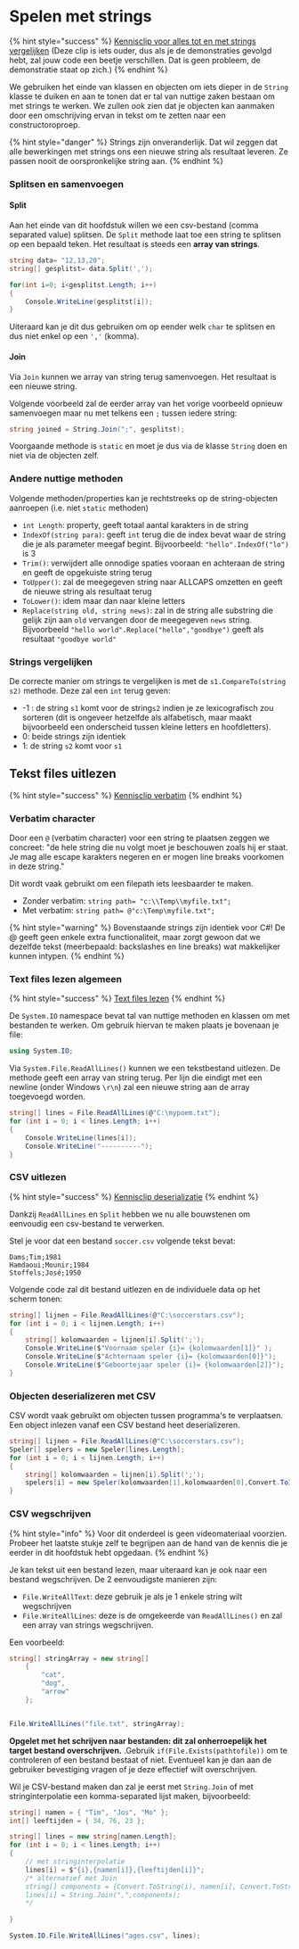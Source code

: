 # Spelen met strings

{% hint style="success" %}
[Kennisclip voor alles tot en met strings vergelijken](https://youtu.be/L2uNdNxdJ8s)
\(Deze clip is iets ouder, dus als je de demonstraties gevolgd hebt, zal jouw code een beetje verschillen. Dat is geen probleem, de demonstratie staat op zich.\)
{% endhint %}

We gebruiken het einde van klassen en objecten om iets dieper in de `String` klasse te duiken en aan te tonen dat er tal van nuttige zaken bestaan om met strings te werken. We zullen ook zien dat je objecten kan aanmaken door een omschrijving ervan in tekst om te zetten naar een constructoroproep.

{% hint style="danger" %}
Strings zijn onveranderlijk. Dat wil zeggen dat alle bewerkingen met strings ons een nieuwe string als resultaat leveren. Ze passen nooit de oorspronkelijke string aan.
{% endhint %}

### Splitsen en samenvoegen

#### Split

Aan het einde van dit hoofdstuk willen we een csv-bestand \(comma separated value\) splitsen. De `Split` methode laat toe een string te splitsen op een bepaald teken. Het resultaat is steeds een **array van strings**.

```csharp
string data= "12,13,20";
string[] gesplitst= data.Split(',');

for(int i=0; i<gesplitst.Length; i++)
{
    Console.WriteLine(gesplitst[i]);
}
```

Uiteraard kan je dit dus gebruiken om op eender welk `char` te splitsen en dus niet enkel op een `','` \(komma\).

#### Join

Via `Join` kunnen we array van string terug samenvoegen. Het resultaat is een nieuwe string.

Volgende voorbeeld zal de eerder array van het vorige voorbeeld opnieuw samenvoegen maar nu met telkens een `;` tussen iedere string:

```csharp
string joined = String.Join(";", gesplitst);
```

Voorgaande methode is `static` en moet je dus via de klasse `String` doen en niet via de objecten zelf.

### Andere nuttige methoden

Volgende methoden/properties kan je rechtstreeks op de string-objecten aanroepen \(i.e. niet `static` methoden\)

* `int Length`: property, geeft totaal aantal karakters in de string
* `IndexOf(string para)`: geeft `int` terug die de index bevat waar de string die je als parameter meegaf begint. Bijvoorbeeld: `"hello".IndexOf("lo")` is 3
* `Trim()`: verwijdert alle onnodige spaties vooraan en achteraan de string en geeft de opgekuiste string terug
* `ToUpper()`: zal de meegegeven string naar ALLCAPS omzetten en geeft de nieuwe string als resultaat terug
* `ToLower()`: idem maar dan naar kleine letters
* `Replace(string old, string news)`: zal in de string alle substring die gelijk zijn aan `old` vervangen door de meegegeven `news` string. Bijvoorbeeld `"hello world".Replace("hello","goodbye")` geeft als resultaat `"goodbye world"`

### Strings vergelijken

De correcte manier om strings te vergelijken is met de `s1.CompareTo(string s2)` methode. Deze zal een `int` terug geven:

* -1 : de string `s1` komt voor de string`s2` indien je ze lexicografisch zou sorteren \(dit is ongeveer hetzelfde als alfabetisch, maar maakt bijvoorbeeld een onderscheid tussen kleine letters en hoofdletters\).
* 0: beide strings zijn identiek
* 1: de string `s2` komt voor `s1`

## Tekst files uitlezen

{% hint style="success" %}
[Kennisclip verbatim](https://youtu.be/UeEG2hfhYtM)
{% endhint %}

### Verbatim character

Door een `@` \(verbatim character\) voor een string te plaatsen zeggen we concreet: "de hele string die nu volgt moet je beschouwen zoals hij er staat. Je mag alle escape karakters negeren en er mogen line breaks voorkomen in deze string."

Dit wordt vaak gebruikt om een filepath iets leesbaarder te maken.

* Zonder verbatim: `string path= "c:\\Temp\\myfile.txt";`
* Met verbatim: `string path= @"c:\Temp\myfile.txt";`

{% hint style="warning" %}
Bovenstaande strings zijn identiek voor C\#! De @ geeft geen enkele extra functionaliteit, maar zorgt gewoon dat we dezelfde tekst \(meerbepaald: backslashes en line breaks\) wat makkelijker kunnen intypen.
{% endhint %}

### Text files lezen algemeen

{% hint style="success" %}
[Text files lezen](https://youtu.be/315ztFID6NE)
{% endhint %}

De `System.IO` namespace bevat tal van nuttige methoden en klassen om met bestanden te werken. Om gebruik hiervan te maken plaats je bovenaan je file:

```csharp
using System.IO;
```

Via `System.File.ReadAllLines()` kunnen we een tekstbestand uitlezen. De methode geeft een array van string terug. Per lijn die eindigt met een newline \(onder Windows `\r\n`\) zal een nieuwe string aan de array toegevoegd worden.

```csharp
string[] lines = File.ReadAllLines(@"C:\mypoem.txt");
for (int i = 0; i < lines.Length; i++)
{
    Console.WriteLine(lines[i]);
    Console.WriteLine("----------");
}
```

### CSV uitlezen

{% hint style="success" %}
[Kennisclip deserializatie](https://youtu.be/1h0ai7SyvCY)
{% endhint %}

Dankzij `ReadAllLines` en `Split` hebben we nu alle bouwstenen om eenvoudig een csv-bestand te verwerken.

Stel je voor dat een bestand `soccer.csv` volgende tekst bevat:

```text
Dams;Tim;1981
Hamdaoui;Mounir;1984
Stoffels;José;1950
```

Volgende code zal dit bestand uitlezen en de individuele data op het scherm tonen:

```csharp
string[] lijnen = File.ReadAllLines(@"C:\soccerstars.csv");
for (int i = 0; i < lijnen.Length; i++)
{
    string[] kolomwaarden = lijnen[i].Split(';');
    Console.WriteLine($"Voornaam speler {i}= {kolomwaarden[1]}" );
    Console.WriteLine($"Achternaam speler {i}= {kolomwaarden[0]}");
    Console.WriteLine($"Geboortejaar speler {i}= {kolomwaarden[2]}");
}
```

### Objecten deserializeren met CSV

CSV wordt vaak gebruikt om objecten tussen programma's te verplaatsen. Een object inlezen vanaf een CSV bestand heet deserializeren.

```csharp
string[] lijnen = File.ReadAllLines(@"C:\soccerstars.csv");
Speler[] spelers = new Speler[lines.Length];
for (int i = 0; i < lijnen.Length; i++)
{
    string[] kolomwaarden = lijnen[i].Split(';');
    spelers[i] = new Speler(kolomwaarden[1],kolomwaarden[0],Convert.ToInt32(kolomwaarden[2]);
}
```

### CSV wegschrijven

{% hint style="info" %}
Voor dit onderdeel is geen videomateriaal voorzien. Probeer het laatste stukje zelf te begrijpen aan de hand van de kennis die je eerder in dit hoofdstuk hebt opgedaan.
{% endhint %}

Je kan tekst uit een bestand lezen, maar uiteraard kan je ook naar een bestand wegschrijven. De 2 eenvoudigste manieren zijn:

* `File.WriteAllText`: deze gebruik je als je 1 enkele string wilt wegschrijven
* `File.WriteAllLines`: deze is de omgekeerde van `ReadAllLines()` en zal een array van strings wegschrijven.

Een voorbeeld:

```csharp
string[] stringArray = new string[]
    {
        "cat",
        "dog",
        "arrow"
    };


File.WriteAllLines("file.txt", stringArray);
```

**Opgelet met het schrijven naar bestanden: dit zal onherroepelijk het target bestand overschrijven.** .Gebruik `if(File.Exists(pathtofile))` om te controleren of een bestand bestaat of niet. Eventueel kan je dan aan de gebruiker bevestiging vragen of je deze effectief wilt overschrijven.

Wil je CSV-bestand maken dan zal je eerst met `String.Join` of met stringinterpolatie een komma-separated lijst maken, bijvoorbeeld:

```csharp
string[] namen = { "Tim", "Jos", "Mo" };
int[] leeftijden = { 34, 76, 23 };

string[] lines = new string[namen.Length];
for (int i = 0; i < lines.Length; i++)
{
    // met stringinterpolatie
    lines[i] = $"{i},{namen[i]},{leeftijden[i]}";
    /* alternatief met Join
    string[] components = {Convert.ToString(i), namen[i], Convert.ToString(leeftijden[i])};
    lines[i] = String.Join(",",components);
    */
    
}

System.IO.File.WriteAllLines("ages.csv", lines);
```

